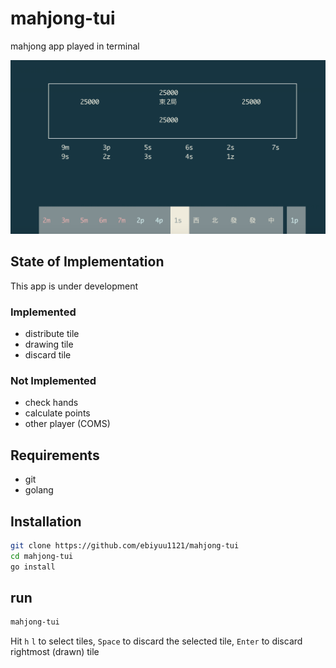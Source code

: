 # mahjong-tui

mahjong app played in terminal

![](/docs/screenshots/main.png)

## State of Implementation

This app is under development

### Implemented

- distribute tile
- drawing tile
- discard tile

### Not Implemented

- check hands
- calculate points
- other player (COMS)

## Requirements

- git
- golang

## Installation

```sh
git clone https://github.com/ebiyuu1121/mahjong-tui
cd mahjong-tui
go install
```

## run

```sh
mahjong-tui
```

Hit `h` `l` to select tiles, `Space` to discard the selected tile, `Enter` to discard rightmost (drawn) tile


